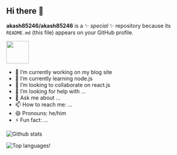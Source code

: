 ## Hi there 👋

**akash85246/akash85246** is a ✨ _special_ ✨ repository because its `README.md` (this file) appears on your GitHub profile.

<img src="https://github.com/akash85246/akash85246/assets/130655814/eedc5ac9-40fc-4572-aaa4-9bb3b95bf917" style="height:60px; width: 60px;">



- 🔭 I’m currently working on my blog site
- 🌱 I’m currently learning node.js
- 👯 I’m looking to collaborate on react.js
- 🤔 I’m looking for help with ...
- 💬 Ask me about ...
- 📫 How to reach me: ...
- 😄 Pronouns: he/him
- ⚡ Fun fact: ...

![Github stats](https://github-readme-stats.vercel.app/api?username=akash85246&show_icons=true&theme=radical)

![Top languages](https://github-readme-stats.vercel.app/api/top-langs/?username=akash85246&show_icons=true&theme=radical)!

